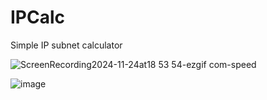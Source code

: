 # IPCalc
Simple IP subnet calculator

![ScreenRecording2024-11-24at18 53 54-ezgif com-speed](https://github.com/user-attachments/assets/ce582a1a-57e8-4074-9a72-af1d9c7f8ac4)

![image](https://github.com/user-attachments/assets/ec8a9cad-25a1-4604-81dd-186a1f60a7b5)
